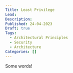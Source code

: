 ```yaml
---
Title: Least Privilege
Lead: 
Description: 
Published: 24-04-2023
Draft: true
Tags:
  - Architectural Principles
  - Security
  - Architecture
Categories: []
---
```


Some words!
